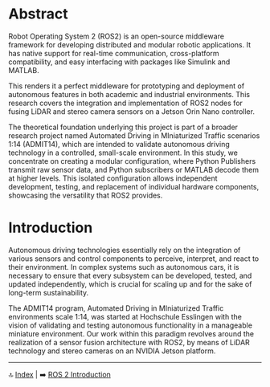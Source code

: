 # Abstract
Robot Operating System 2 (ROS2) is an open-source middleware framework for developing distributed and modular robotic applications. It has native support for real-time communication, cross-platform compatibility, and easy interfacing with packages like Simulink and MATLAB.

This renders it a perfect middleware for prototyping and deployment of autonomous features in both academic and industrial environments. This research covers the integration and implementation of ROS2 nodes for fusing LiDAR and stereo camera sensors on a Jetson Orin Nano controller. 

The theoretical foundation underlying this project is part of a broader research project named Automated Driving in MIniaturized Traffic scenarios 1:14 (ADMIT14), which are intended to validate autonomous driving technology in a controlled, small-scale environment. In this study, we concentrate on creating a modular configuration, where Python Publishers transmit raw sensor data, and Python subscribers or MATLAB decode them at higher levels. This isolated configuration allows independent development, testing, and replacement of individual hardware components, showcasing the versatility that ROS2 provides.

# Introduction

Autonomous driving technologies essentially rely on the integration of various sensors and control components to perceive, interpret, and react to their environment. In complex systems such as autonomous cars, it is necessary to ensure that every subsystem can be developed, tested, and updated independently, which is crucial for scaling up and for the sake of long-term sustainability.

The ADMIT14 program, Automated Driving in MIniaturized Traffic environments scale 1:14, was started at Hochschule Esslingen with the vision of validating and testing autonomous functionality in a manageable miniature environment. Our work within this paradigm revolves around the realization of a sensor fusion architecture with ROS2, by means of LiDAR technology and stereo cameras on an NVIDIA Jetson platform.


---

🔝 [Index](README.md) | ➡️ [ROS 2 Introduction](02_ros_intro.md)
